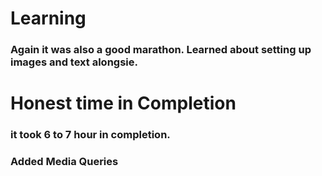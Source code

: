 # Learning 
### Again it was also a good marathon. Learned about setting up images and text alongsie.
# Honest time in Completion
### it took 6 to 7 hour in completion.

### Added Media Queries